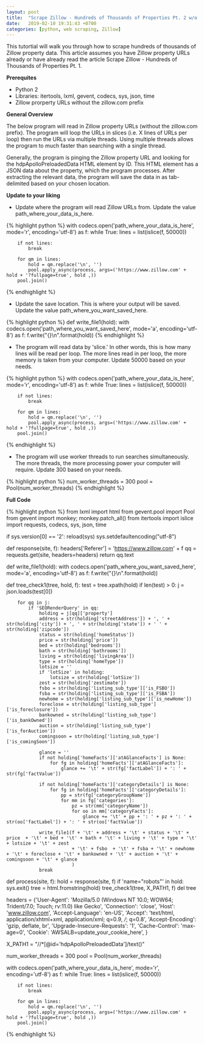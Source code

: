 ```yaml
---
layout: post
title:  "Scrape Zillow - Hundreds of Thousands of Properties Pt. 2 w/o Tax Data"
date:   2019-02-10 19:31:43 +0700
categories: [python, web scraping, Zillow]
---
```

This tutortial will walk you through how to scrape hundreds of thousands of Zillow property data. This article assumes you have Zillow property URLs already or have already read the article Scrape Zillow - Hundreds of Thousands of Properties Pt. 1.

<b>Prerequites</b>

<ul><li>Python 2</li>
<li>Libraries: itertools, lxml, gevent, codecs, sys, json, time</li>
<li>Zillow prorperty URLs without the zillow.com prefix</li></ul>


<b>General Overview</b>

The below program will read in Zillow property URLs (without the zillow.com prefix). The program will loop the URLs in slices (i.e. X lines of URLs per loop) then run the URLs via multiple threads. Using multiple threads allows the program to much faster than searching with a single thread.

Generally, the program is pinging the Zillow property URL and looking for the hdpApolloPreloadedData HTML element by ID. This HTML element has a JSON data about the property, which the program processes. After extracting the relevant data, the program will save the data in as tab-delimited based on your chosen location.


<b>Update to your liking</b>

<ul><li>Update where the program will read Zillow URLs from. Update the value path_where_your_data_is_here.</li></ul>

{% highlight python %}
with codecs.open('path_where_your_data_is_here', mode='r', encoding='utf-8') as f:
    while True:
        lines = list(islice(f, 50000))

        if not lines:
            break

        for qm in lines:
            hold = qm.replace('\n', '')
            pool.apply_async(process, args=('https://www.zillow.com' + hold + '?fullpage=true', hold ,))
        pool.join()
{% endhighlight %}

<ul><li>Update the save location. This is where your output will be saved. Update the value path_where_you_want_saved_here.</li></ul>

{% highlight python %}
def write_file1(hold):
    with codecs.open('path_where_you_want_saved_here', mode='a', encoding='utf-8') as f:
        f.write("{}\n".format(hold))
{% endhighlight %}

<ul><li>The program will read data by 'slice.' In other words, this is how many lines will be read per loop. The more lines read in per loop, the more memory is taken from your computer. Update 50000 based on your needs.</li></ul>

{% highlight python %}
with codecs.open('path_where_your_data_is_here', mode='r', encoding='utf-8') as f:
    while True:
        lines = list(islice(f, 50000))

        if not lines:
            break

        for qm in lines:
            hold = qm.replace('\n', '')
            pool.apply_async(process, args=('https://www.zillow.com' + hold + '?fullpage=true', hold ,))
        pool.join()
{% endhighlight %}

<ul><li>The program will use worker threads to run searches simultaneously. The more threads, the more processing power your computer will require. Update 300 based on your needs.</li></ul>

{% highlight python %}
num_worker_threads = 300
pool = Pool(num_worker_threads)
{% endhighlight %}


<b>Full Code</b>

{% highlight python %}
from lxml import html
from gevent.pool import Pool
from gevent import monkey; monkey.patch_all()
from itertools import islice
import requests, codecs, sys, json, time

if sys.version[0] == '2':
    reload(sys)
    sys.setdefaultencoding("utf-8")

def response(site, f):
    headers['Referer'] = 'https://www.zillow.com' + f
    qq = requests.get(site, headers=headers)
    return qq.text

def write_file1(hold):
    with codecs.open('path_where_you_want_saved_here', mode='a', encoding='utf-8') as f:
        f.write("{}\n".format(hold))

def tree_check1(tree, hold, f):
    test = tree.xpath(hold)
    if len(test) > 0:
        j = json.loads(test[0])

        for qq in j:
            if 'SEORenderQuery' in qq:
                holding = j[qq]['property']
                address = str(holding['streetAddress']) + ', ' + str(holding['city']) + ', ' + str(holding['state']) + ' ' + str(holding['zipcode'])
                status = str(holding['homeStatus'])
                price = str(holding['price'])
                bed = str(holding['bedrooms'])
                bath = str(holding['bathrooms'])
                living = str(holding['livingArea'])
                type = str(holding['homeType'])
                lotsize = ''
                if 'lotSize' in holding:
                    lotsize = str(holding['lotSize'])
                zest = str(holding['zestimate'])
                fsbo = str(holding['listing_sub_type']['is_FSBO'])
                fsba = str(holding['listing_sub_type']['is_FSBA'])
                newhome = str(holding['listing_sub_type']['is_newHome'])
                foreclose = str(holding['listing_sub_type']['is_foreclosure'])
                bankowned = str(holding['listing_sub_type']['is_bankOwned'])
                auction = str(holding['listing_sub_type']['is_forAuction'])
                comingsoon = str(holding['listing_sub_type']['is_comingSoon'])

                glance = ''
                if not holding['homeFacts']['atAGlanceFacts'] is None:
                    for fg in holding['homeFacts']['atAGlanceFacts']:
                        glance += '\t' + str(fg['factLabel']) + ': ' + str(fg['factValue'])

                if not holding['homeFacts']['categoryDetails'] is None:
                    for fg in holding['homeFacts']['categoryDetails']:
                        pp = str(fg['categoryGroupName'])
                        for mm in fg['categories']:
                            pz = str(mm['categoryName'])
                            for oo in mm['categoryFacts']:
                                glance += '\t' + pp + ': ' + pz + ': ' + str(oo['factLabel']) + ': ' + str(oo['factValue'])

                write_file1(f + '\t' + address + '\t' + status + '\t' + price  + '\t' + bed + '\t' + bath + '\t' + living + '\t' + type + '\t' + lotsize + '\t' + zest
                            + '\t' + fsbo  + '\t' + fsba + '\t' + newhome + '\t' + foreclose + '\t' + bankowned + '\t' + auction + '\t' + comingsoon + '\t' + glance
                            )
                break

def process(site, f):
    hold = response(site, f)
    if 'name="robots"' in hold:
        sys.exit()
    tree = html.fromstring(hold)
    tree_check1(tree, X_PATH1, f)
    del tree

headers = {'User-Agent': 'Mozilla/5.0 (Windows NT 10.0; WOW64; Trident/7.0; Touch; rv:11.0) like Gecko',
    'Connection': 'close',
    'Host': 'www.zillow.com',
    'Accept-Language': 'en-US',
    'Accept': 'text/html, application/xhtml+xml, application/xml; q=0.9, */*; q=0.8',
    'Accept-Encoding': 'gzip, deflate, br',
    'Upgrade-Insecure-Requests': '1',
    'Cache-Control': 'max-age=0',
    'Cookie': 'AWSALB=update_your_cookie_here',
}

X_PATH1 = "//*[@id='hdpApolloPreloadedData']/text()"

num_worker_threads = 300
pool = Pool(num_worker_threads)

with codecs.open('path_where_your_data_is_here', mode='r', encoding='utf-8') as f:
    while True:
        lines = list(islice(f, 50000))

        if not lines:
            break

        for qm in lines:
            hold = qm.replace('\n', '')
            pool.apply_async(process, args=('https://www.zillow.com' + hold + '?fullpage=true', hold ,))
        pool.join()
{% endhighlight %}
